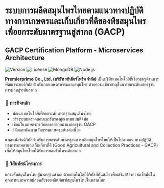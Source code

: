 # ระบบการผลิตสมุนไพรไทยตามแนวทางปฏิบัติทางการเกษตรและเก็บเกี่ยวที่ดีของพืชสมุนไพร เพื่อยกระดับมาตรฐานสู่สากล (GACP)
## GACP Certification Platform - Microservices Architecture

![Version](https://img.shields.io/badge/version-2.0.0-blue.svg)
![License](https://img.shields.io/badge/license-Proprietary-red.svg)
![MongoDB](https://img.shields.io/badge/database-MongoDB-green.svg)
![Node.js](https://img.shields.io/badge/runtime-Node.js%2018+-brightgreen.svg)

**Premierprime Co., Ltd. (บริษัท พรีเมียร์ไพร์ม จำกัด)** เป็นบริษัทเทคโนโลยีที่เชี่ยวชาญด้านการพัฒนาระบบดิจิทัลสำหรับภาคเกษตรกรรมและสมุนไพร ด้วยความเชี่ยวชาญในการยกระดับมาตรฐานการผลิตสู่ระดับสากล

### 🎯 ภารกิจหลัก
- พัฒนาเทคโนโลยีเพื่อยกระดับมาตรฐานสมุนไพรไทย
- สร้างระบบตรวจสอบและรับรองคุณภาพแบบดิจิทัล
- เชื่อมโยงเกษตรกรกับตลาดสากลผ่านมาตรฐาน GACP
- วิจัยและพัฒนานวัตกรรมเกษตรอย่างต่อเนื่อง

แพลตฟอร์มดิจิทัลสำหรับการยกระดับมาตรฐานการผลิตสมุนไพรไทยให้เป็นไปตามแนวทางปฏิบัติทางการเกษตรและเก็บเกี่ยวที่ดี (Good Agricultural and Collection Practices - GACP) เพื่อให้สมุนไพรไทยได้รับการยอมรับในระดับสากล

### 🌿 วิสัยทัศน์โครงการ
ยกระดับสมุนไพรไทยสู่มาตรฐานสากล ด้วยเทคโนโลยีดิจิทัลที่ทันสมัย เพื่อเสริมสร้างความเชื่อมั่นในคุณภาพและความปลอดภัยของผลิตภัณฑ์สมุนไพรไทยในตลาดโลก